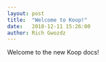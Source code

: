 ```yaml
---
layout: post
title:  "Welcome to Koop!"
date:   2018-12-11 15:26:00
author: Rich Gwozdz
---
```

Welcome to the new Koop docs!
